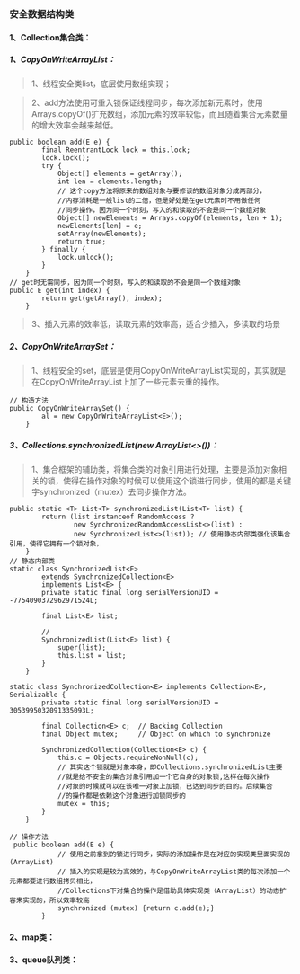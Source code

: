 ### 安全数据结构类
#### 1、Collection集合类：
##### 1、CopyOnWriteArrayList：
> 1、线程安全类list，底层使用数组实现；

> 2、add方法使用可重入锁保证线程同步，每次添加新元素时，使用Arrays.copyOf()扩充数组，添加元素的效率较低，而且随着集合元素数量的增大效率会越来越低。

```
public boolean add(E e) {
        final ReentrantLock lock = this.lock;
        lock.lock();
        try {
            Object[] elements = getArray();
            int len = elements.length;
            // 这个copy方法将原来的数组对象与要修该的数组对象分成两部分，
            //内存消耗是一般list的二倍，但是好处是在get元素时不用做任何
            //同步操作，因为同一个时刻，写入的和读取的不会是同一个数组对象
            Object[] newElements = Arrays.copyOf(elements, len + 1);
            newElements[len] = e;
            setArray(newElements);
            return true;
        } finally {
            lock.unlock();
        }
    }
// get时无需同步，因为同一个时刻，写入的和读取的不会是同一个数组对象
public E get(int index) {
        return get(getArray(), index);
    }
```
> 3、插入元素的效率低，读取元素的效率高，适合少插入，多读取的场景

##### 2、CopyOnWriteArraySet：
> 1、线程安全的set，底层是使用CopyOnWriteArrayList实现的，其实就是在CopyOnWriteArrayList上加了一些元素去重的操作。

```
// 构造方法
public CopyOnWriteArraySet() {
        al = new CopyOnWriteArrayList<E>();
    }
```
##### 3、Collections.synchronizedList(new ArrayList<>())：
> 1、集合框架的辅助类，将集合类的对象引用进行处理，主要是添加对象相关的锁，使得在操作对象的时候可以使用这个锁进行同步，使用的都是关键字synchronized（mutex）去同步操作方法。

```
public static <T> List<T> synchronizedList(List<T> list) {
        return (list instanceof RandomAccess ?
                new SynchronizedRandomAccessList<>(list) :
                new SynchronizedList<>(list)); // 使用静态内部类强化该集合引用，使得它拥有一个锁对象，
    }
// 静态内部类
static class SynchronizedList<E>
        extends SynchronizedCollection<E>
        implements List<E> {
        private static final long serialVersionUID = -7754090372962971524L;

        final List<E> list;

        // 
        SynchronizedList(List<E> list) {
            super(list);
            this.list = list;
        }
    }
    
static class SynchronizedCollection<E> implements Collection<E>, Serializable {
        private static final long serialVersionUID = 3053995032091335093L;

        final Collection<E> c;  // Backing Collection
        final Object mutex;     // Object on which to synchronize

        SynchronizedCollection(Collection<E> c) {
            this.c = Objects.requireNonNull(c);
            // 其实这个锁就是对象本身，即Collections.synchronizedList主要
            //就是给不安全的集合对象引用加一个它自身的对象锁,这样在每次操作
            //对象的时候就可以在该唯一对象上加锁，已达到同步的目的。后续集合
            //的操作都是依赖这个对象进行加锁同步的
            mutex = this;
        }
    }
    
// 操作方法
 public boolean add(E e) {
            // 使用之前拿到的锁进行同步，实际的添加操作是在对应的实现类里面实现的(ArrayList)
            // 插入的实现是较为高效的，与CopyOnWriteArrayList类的每次添加一个元素都要进行数组拷贝相比，
            //Collections下对集合的操作是借助具体实现类（ArrayList）的动态扩容来实现的，所以效率较高
            synchronized (mutex) {return c.add(e);}
        }
```


#### 2、map类：

#### 3、queue队列类：
